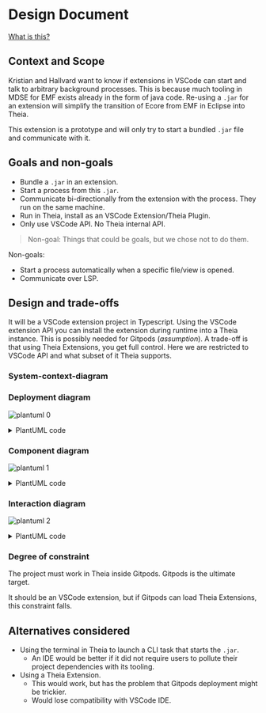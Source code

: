 # Design Document

[What is this?](https://www.industrialempathy.com/posts/design-docs-at-google/)

## Context and Scope

Kristian and Hallvard want to know if extensions in VSCode can start and talk to arbitrary background processes. This is because much tooling in MDSE for EMF exists already in the form of java code. Re-using a `.jar` for an extension will simplify the transition of Ecore from EMF in Eclipse into Theia.

This extension is a prototype and will only try to start a bundled `.jar` file and communicate with it.

## Goals and non-goals

* Bundle a `.jar` in an extension.
* Start a process from this `.jar`.
* Communicate bi-directionally from the extension with the process. They run on the same machine.
* Run in Theia, install as an VSCode Extension/Theia Plugin.
* Only use VSCode API. No Theia internal API.

> Non-goal: Things that could be goals, but we chose not to do them.

Non-goals:
* Start a process automatically when a specific file/view is opened.
* Communicate over LSP.

## Design and trade-offs

It will be a VSCode extension project in Typescript.
Using the VSCode extension API you can install the extension during runtime into a Theia instance. This is possibly needed for Gitpods (*assumption*).
A trade-off is that using Theia Extensions, you get full control. Here we are restricted to VSCode API and what subset of it Theia supports.

### System-context-diagram

### Deployment diagram

![plantuml 0](http://www.plantuml.com/plantuml/proxy?cache=no&idx=0&src=https://raw.githubusercontent.com/krissrex/vscode-extension-backend-talker/master/design-doc.md)

<details><summary>PlantUML code</summary>
<p>

```plantuml
@startuml
node openVsx {
  artifact "backend-process-talker.vsix"
}

node gitpods {
  node dockerContainer {
    [TheiaBackend]
    artifact TheiaFrontendSrc
    artifact "Ecore user project" as workspace
  }

  artifact projectDockerImage

  dockerContainer -> projectDockerImage: runs
}

node github {
  artifact "Ecore user project repo" as repo
}

[TheiaBackend] --> openVsx : "install plugin from"
workspace --> repo : clone

@enduml
```
</p>
</details>

### Component diagram

![plantuml 1](http://www.plantuml.com/plantuml/proxy?cache=no&idx=1&src=https://raw.githubusercontent.com/krissrex/vscode-extension-backend-talker/master/design-doc.md)

<details><summary>PlantUML code</summary>
<p>

```plantuml
@startuml
node browser {
  [TheiaFrontend]
}
node backend {
  [TheiaBackend]
  [backend-process-talker]
  [bundled-process]
}

[TheiaFrontend] <--> [TheiaBackend]: json-rpc
[TheiaBackend] -> [backend-process-talker]: activate
[backend-process-talker] <-> [bundled-process]: socket or tcp
[backend-process-talker] -> [bundled-process]: start/stop

@enduml
```

</p>
</details>

### Interaction diagram

![plantuml 2](http://www.plantuml.com/plantuml/proxy?cache=no&idx=2&src=https://raw.githubusercontent.com/krissrex/vscode-extension-backend-talker/master/design-doc.md)

<details><summary>PlantUML code</summary>
<p>

```plantuml
@startuml
[Theia]
[backend-process-talker]
[Ecore tool jar]
artifact "Ecore user project"
actor user

user .> [Ecore user project]: develops
user -> [Theia]: uses
[Theia] -> [Ecore user project]: workspace
[Ecore user project] <-- [Ecore tool jar]: operates on
[Theia] --> [backend-process-talker]: instructs
[backend-process-talker] <-> [Ecore tool jar]: commands
@enduml
```

</p>
</details>

### Degree of constraint

The project must work in Theia inside Gitpods.
Gitpods is the ultimate target.

It should be an VSCode extension, but if Gitpods can load Theia Extensions, this constraint falls.

## Alternatives considered

* Using the terminal in Theia to launch a CLI task that starts the `.jar`.
  * An IDE would be better if it did not require users to pollute their project dependencies with its tooling.
* Using a Theia Extension. 
  * This would work, but has the problem that Gitpods deployment might be trickier.
  * Would lose compatibility with VSCode IDE.

